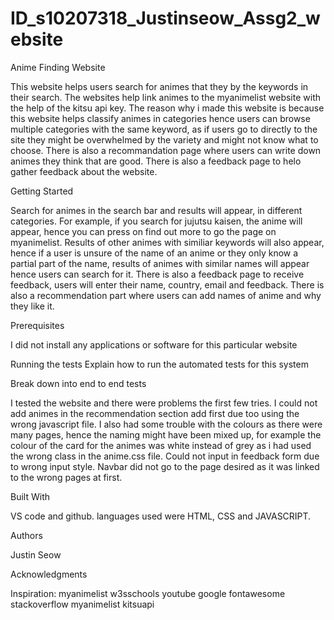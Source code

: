 # ID_s10207318_Justinseow_Assg2_website
Anime Finding Website

This website helps users search for animes that they by the keywords in their search. The websites help link animes to the myanimelist website with the help of the kitsu api key. The reason why i made this website is because this website helps classify animes in categories hence users can browse multiple categories with the same keyword, as if users go to directly to the site they might be overwhelmed by the variety and might not know what to choose. There is also a recommandation page where users can write down animes they think that are good. There is also a feedback page to helo gather feedback about the website. 

Getting Started

Search for animes in the search bar and results will appear, in different categories. For example, if you search for jujutsu kaisen, the anime will appear, hence you can press on find out more to go the page on myanimelist. Results of other animes with similiar keywords will also appear, hence if a user is unsure of the name of an anime or they only know a partial part of the name, results of animes with similar names will appear hence users can search for it. There is also a feedback page to receive feedback, users will enter their name, country, email and feedback. There is also a recommendation part where users can add names of anime and why they like it.

Prerequisites

I did not install any applications or software for this particular website

Running the tests
Explain how to run the automated tests for this system

Break down into end to end tests

I tested the website and there were problems the first few tries. I could not add animes in the recommendation section add first due too using the wrong javascript file. I also had some trouble with the colours as there were many pages, hence the naming might have been mixed up, for example the colour of the card for the animes was white instead of grey as i had used the wrong class in the anime.css file. Could not input in feedback form due to wrong input style. Navbar did not go to the page desired as it was linked to the wrong pages at first.

Built With

VS code and github.
languages used were HTML, CSS and JAVASCRIPT.

Authors

Justin Seow

Acknowledgments

Inspiration: myanimelist
w3sschools
youtube
google
fontawesome
stackoverflow
myanimelist
kitsuapi
